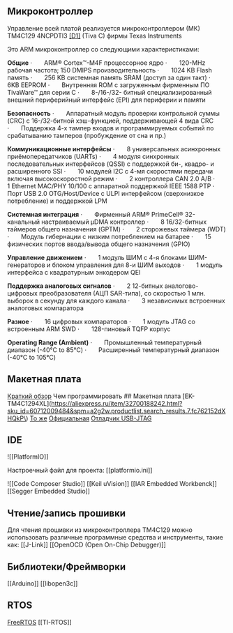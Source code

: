 
## Микроконтроллер

Управление всей платой реализуется микроконтроллером (МК) TM4C129 4NCPDTI3 [[D1]](#_msocom_1) (Tiva C) фирмы Texas Instruments

Это ARM микроконтроллер со следующими характеристиками:

**Общие**
·       ARM® Cortex™-M4F процессорное ядро
·       120-MHz рабочая частота; 150 DMIPS производительность
·       1024 KB Flash память
·       256 KB системная память SRAM (доступ за один такт)
·       6KB EEPROM
·       Внутренняя ROM с загруженным фирменным ПО TivaWare™ для серии C
·       8-/16-/32- битный специализированный внешний периферийный интерфейс (EPI) для периферии и памяти

**Безопасность**
·       Аппаратный модуль проверки контрольной суммы (CRC) с 16-/32-битной хэш-функцией, поддерживающей 4 вида CRC
·       Поддержка 4-х тампер входов и программируемых событий по срабатыванию тамперов (пробуждение от сна и пр.)

**Коммуникационные интерфейсы**
·       8 универсальных асинхронных приёмопередатчиков (UARTs)
·       4 модуля синхронных последовательных интерфейсов (QSSI) с поддержкой би-, квадро- и расширенного SSI
·       10 модулей I2C с 4-мя скоростями передачи включая высокоскоростной режим
·       2 контроллера CAN 2.0 A/B
·       1 Ethernet MAC/PHY 10/100 c аппаратной поддержкой IEEE 1588 PTP
·       Порт USB 2.0 OTG/Host/Device с ULPI интерфейсом (сверхнизкое потребление) и поддержкой LPM

**Системная интеграция**
·       Фирменный ARM® PrimeCell® 32-канальный настраиваемый µDMA контроллер
·       8 16/32-битных таймеров общего назначения (GPTM)
·       2 сторожевых таймера (WDT)
·       Модуль гибернации с низким потреблением на батарее
·       15 физических портов ввода/вывода общего назначения (GPIO)

**Управление** **движением**
·       1 модуль ШИМ с 4-я блоками ШИМ-генераторов и блоком управления для 8-и ШИМ выходов
·       1 модуль интерфейса с квадратурным энкодером QEI

**Поддержка аналоговых сигналов**
·       2 12-битных аналогово-цифровых преобразователя (АЦП SAR-типа), со скоростью 1 млн. выборок в секунду для каждого канала
·       3 независимых встроенных аналоговых компаратора

**Разное**
·       16 цифровых компараторов
·       1 модуль JTAG со встроенным ARM SWD
·       128-пиновый TQFP корпус

**Operating Range (Ambient)**
·       Промышленный температурный диапазон (-40°C to 85°C)
·       Расширенный температурный диапазон (-40°C to 105°C)

## Макетная плата
[Краткий обзор](https://texasinst.ru/catalog/arm-cortex-m4-mcus/tm4c1290ncpdt/)
	Чем программировать
	## Макетная плата
[EK-TM4C1294XL](https://aliexpress.ru/item/32700188242.html?sku_id=60712009484&spm=a2g2w.productlist.search_results.7.fc762152dXHQkP\)
[То же](https://qeeniu.net/tool/EK-TM4C1294XL)
[Официальная](https://www.rlocman.ru/op/tovar.html?di=150626&/DK-TM4C129X)
[Отладчик USB-JTAG](https://aliexpress.ru/item/1005004639827263.html?sku_id=12000029936995169&spm=a2g2w.productlist.search_results.0.1f2d2b0bslUG7R)


## IDE
![[PlatformIO]]

Настроечный файл для проекта: [[platformio.ini]]

![[Code Composer Studio]]
[[Keil uVision]]
[[IAR Embedded Workbenck]]
[[Segger Embedded Studio]]

## Чтение/запись прошивки
Для чтения прошивки из микроконтроллера TM4C129 можно использовать различные программные средства и инструменты, такие как:
[[J-Link]]
[[OpenOCD (Open On-Chip Debugger)]]

## Библиотеки/Фреймворки
[[Arduino]]
[[libopen3c]]

## RTOS
[FreeRTOS]()
[[TI-RTOS]]



